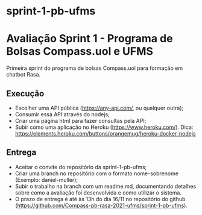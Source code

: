 # sprint-1-pb-ufms
# Avaliação Sprint 1 - Programa de Bolsas Compass.uol e UFMS
Primeira sprint do programa de bolsas Compass.uol para formação em chatbot Rasa.

## Execução
- Escolher uma API pública (https://any-api.com/, ou qualquer outra);
- Consumir essa API através do nodejs;
- Criar uma página html para fazer consultas pela API;
- Subir como uma aplicação no Heroku (https://www.heroku.com/). Dica: https://elements.heroku.com/buttons/orangemug/heroku-docker-nodejs

## Entrega
- Aceitar o convite do repositório da sprint-1-pb-ufms;
- Criar uma branch no repositório com o formato nome-sobrenome (Exemplo: daniel-muller);
- Subir o trabalho na branch com um readme.md, documentando detalhes sobre como a avaliação foi desenvolvida e como utilizar o sistema.
- O prazo de entrega é até às 13h do dia 16/11 no repositório do github (https://github.com/Compass-pb-rasa-2021-ufms/sprint-1-pb-ufms).